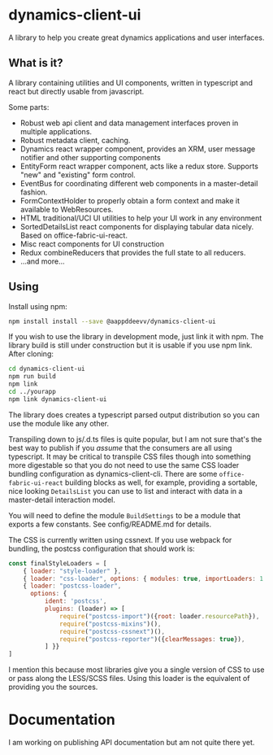 # dynamics-client-ui

A library to help you create great dynamics applications and user interfaces.

## What is it?

A library containing utilities and UI components, written in typescript and react but directly usable from javascript.

Some parts:

* Robust web api client and data management interfaces proven in multiple applications.
* Robust metadata client, caching.
* Dynamics react wrapper component, provides an XRM, user message notifier and other
  supporting components
* EntityForm react wrapper component, acts like a redux store. Supports "new"
  and "existing" form control.
* EventBus for coordinating different web components in a master-detail fashion.
* FormContextHolder to properly obtain a form context and make it available to
  WebResources.
* HTML traditional/UCI UI utilities to help your UI work in any environment
* SortedDetailsList react components for displaying tabular data nicely. Based
  on office-fabric-ui-react.
* Misc react components for UI construction
* Redux combineReducers that provides the full state to all reducers.
* ...and more...

## Using
Install using npm:

```sh
npm install install --save @aappddeevv/dynamics-client-ui
```

If you wish to use the library in development mode, just link it with npm.  The
library build is still under construction but it is usable if you use npm
link. After cloning:

```sh
cd dynamics-client-ui
npm run build
npm link
cd ../yourapp
npm link dynamics-client-ui
```

The library does creates a typescript parsed output distribution so you can use
the module like any other.

Transpiling down to js/.d.ts files is quite popular, but I am not sure that's
the best way to publish if you *assume* that the consumers are all using
typescript. It may be critical to transpile CSS files though into something more
digestable so that you do not need to use the same CSS loader bundling
configuration as dynamics-client-cli. There are some `office-fabric-ui-react`
building blocks as well, for example, providing a sortable, nice looking
`DetailsList` you can use to list and interact with data in a master-detail
interaction model.

You will need to define the module `BuildSettings` to be a module that exports a
few constants. See config/README.md for details.

The CSS is currently written using cssnext. If you use webpack for bundling, the
postcss configuration that should work is:

```javascript
const finalStyleLoaders = [
    { loader: "style-loader" },
    { loader: "css-loader", options: { modules: true, importLoaders: 1 } },
    { loader: "postcss-loader",
      options: {
          ident: 'postcss',
          plugins: (loader) => [
              require("postcss-import")({root: loader.resourcePath}),
              require("postcss-mixins")(),
              require("postcss-cssnext")(),
              require("postcss-reporter")({clearMessages: true}),
          ] }}
]
```

I mention this because most libraries give you a single version of CSS to use or
pass along the LESS/SCSS files. Using this loader is the equivalent of providing
you the sources.

# Documentation
I am working on publishing API documentation but am not quite there yet.
